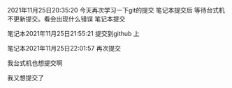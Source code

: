 2021年11月25日20:35:20  今天再次学习一下git的提交  笔记本提交后 等待台式机不更新提交。看会出现什么错误
笔记本提交


笔记本2021年11月25日21:55:21  提交到github 上

笔记本2021年11月25日22:01:57  再次提交

我台式机也想提交啊

我又想提交了
